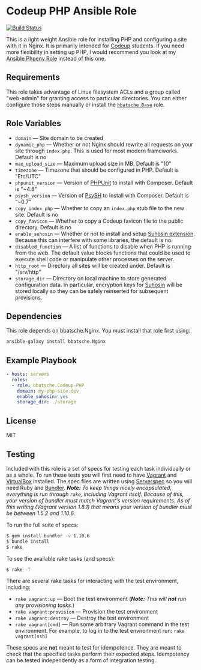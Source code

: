 Codeup PHP Ansible Role
=======================

[![Build Status](https://travis-ci.org/bbatsche/Ansible-Codeup-PHP-Role.svg?branch=master)](https://travis-ci.org/bbatsche/Ansible-Codeup-PHP-Role)

This is a light weight Ansible role for installing PHP and configuring a site with it in Nginx. It is primarily intended for [Codeup](http://codeup.com/) students. If you need more flexibility in setting up PHP, I would recommend you look at my [Ansible Phpenv Role](https://github.com/bbatsche/Ansible-Phpenv-Site-Role) instead of this one.

Requirements
------------

This role takes advantage of Linux filesystem ACLs and a group called "web-admin" for granting access to particular directories. You can either configure those steps manually or install the [`bbatsche.Base`](https://galaxy.ansible.com/bbatsche/Base/) role.

Role Variables
--------------

- `domain` &mdash; Site domain to be created
- `dynamic_php` &mdash; Whether or not Nginx should rewrite all requests on your site through `index.php`. This is used for most modern frameworks. Default is no
- `max_upload_size` &mdash; Maximum upload size in MB. Default is "10"
- `timezone` &mdash; Timezone that should be configured in PHP. Default is "Etc/UTC"
- `phpunit_version` &mdash; Version of [PHPUnit](https://phpunit.de/) to install with Composer. Default is "~4.8"
- `psysh_version` &mdash; Version of [PsySH](http://psysh.org/) to install with Composer. Default is "~0.7"
- `copy_index_php` &mdash; Whether to copy an `index.php` stub file to the new site. Default is no
- `copy_favicon` &mdash; Whether to copy a Codeup favicon file to the public directory. Default is no
- `enable_suhosin` &mdash; Whether or not to install and setup [Suhosin extension](https://suhosin.org/stories/index.html). Because this can interfere with some libraries, the default is no.
- `disabled_function` &mdash; A list of functions to disable when PHP is running from the web. The default value blocks functions that could be used to execute shell code or manipulate other processes on the server.
- `http_root` &mdash; Directory all sites will be created under. Default is "/srv/http"
- `storage_dir` &mdash; Directory on local machine to store generated configuration data. In particular, encryption keys for [Suhosin](https://suhosin.org/stories/index.html) will be stored locally so they can be safely reinserted for subsequent provisions.

Dependencies
------------

This role depends on bbatsche.Nginx. You must install that role first using:

```bash
ansible-galaxy install bbatsche.Nginx
```

Example Playbook
----------------

```yml
- hosts: servers
  roles:
  - role: bbatsche.Codeup-PHP
    domain: my-php-site.dev
    enable_suhosin: yes
    storage_dir: ./storage
```

License
-------

MIT

Testing
-------

Included with this role is a set of specs for testing each task individually or as a whole. To run these tests you will first need to have [Vagrant](https://www.vagrantup.com/) and [VirtualBox](https://www.virtualbox.org/) installed. The spec files are written using [Serverspec](http://serverspec.org/) so you will need Ruby and [Bundler](http://bundler.io/). _**Note:** To keep things nicely encapsulated, everything is run through `rake`, including Vagrant itself. Because of this, your version of bundler must match Vagrant's version requirements. As of this writing (Vagrant version 1.8.1) that means your version of bundler must be between 1.5.2 and 1.10.6._

To run the full suite of specs:

```bash
$ gem install bundler -v 1.10.6
$ bundle install
$ rake
```

To see the available rake tasks (and specs):

```bash
$ rake -T
```

There are several rake tasks for interacting with the test environment, including:

- `rake vagrant:up` &mdash; Boot the test environment (_**Note:** This will **not** run any provisioning tasks._)
- `rake vagrant:provision` &mdash; Provision the test environment
- `rake vagrant:destroy` &mdash; Destroy the test environment
- `rake vagrant[cmd]` &mdash; Run some arbitrary Vagrant command in the test environment. For example, to log in to the test environment run: `rake vagrant[ssh]`

These specs are **not** meant to test for idempotence. They are meant to check that the specified tasks perform their expected steps. Idempotency can be tested independently as a form of integration testing.
